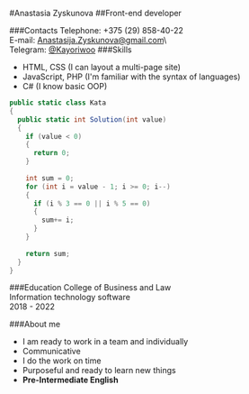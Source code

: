 #Anastasia Zyskunova
##Front-end developer

###Contacts
Telephone: +375 (29) 858-40-22\
E-mail: Anastasija.Zyskunova@gmail.com\  
Telegram: [@Kayoriwoo](https://t.me/Kayoriwoo)
###Skills
* HTML, CSS (I can layout a multi-page site)
* JavaScript, PHP (I'm familiar with the syntax of languages)
* C# (I know basic OOP)
```C#
public static class Kata
{
  public static int Solution(int value)
  {
    if (value < 0)
    {
      return 0;
    }
    
    int sum = 0;
    for (int i = value - 1; i >= 0; i--) 
    {
      if (i % 3 == 0 || i % 5 == 0)
      {
        sum+= i;
      }
    }
    
    return sum;
  }
} 
```
###Education
College of Business and Law\
Information technology software\
2018 - 2022

###About me
* I am ready to work in a team and individually
* Communicative
* I do the work on time
* Purposeful and ready to learn new things
* **Pre-Intermediate English** 



